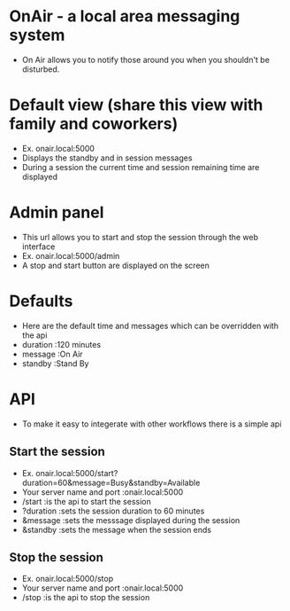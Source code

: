 # OnAir - a local area messaging system

* On Air allows you to notify those around you when you shouldn't be disturbed.

# Default view (share this view with family and coworkers)
* Ex. onair.local:5000
* Displays the standby and in session messages
* During a session the current time and session remaining time are displayed

# Admin panel
* This url allows you to start and stop the session through the web interface
* Ex. onair.local:5000/admin
* A stop and start button are displayed on the screen

# Defaults
* Here are the default time and messages which can be overridden with the api
* duration                      :120 minutes
* message                       :On Air
* standby                       :Stand By

# API
* To make it easy to integerate with other workflows there is a simple api

## Start the session
* Ex. onair.local:5000/start?duration=60&message=Busy&standby=Available
* Your server name and port     :onair.local:5000
* /start                        :is the api to start the session
* ?duration                     :sets the session duration to 60 minutes
* &message                      :sets the messsage displayed during the session
* &standby                      :sets the message when the session ends

## Stop the session
* Ex. onair.local:5000/stop
* Your server name and port     :onair.local:5000
* /stop                         :is the api to stop the session
